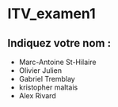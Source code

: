 # ITV_examen1

## Indiquez votre nom : 

- Marc-Antoine St-Hilaire
- Olivier Julien
- Gabriel Tremblay
- kristopher maltais
- Alex Rivard
